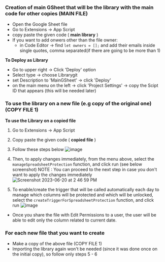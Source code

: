 ### Creation of main GSheet that will be the library with the main code for other copies (MAIN FILE)

- Open the Google Sheet file
- Go to Extensions -> App Script
- copy paste the given code ( **main library** )
- If you want to add onwers other than the file owner:
    - in Code Editor -> find `let owners = [];` and add their emails inside single quotes, comma separated(if there are going to be more than 1)

**To Deploy as Library**
- Go to upper right -> Click 'Deploy' option
- Select type -> choose Librarygit 
- set Description to 'MainGSheet' -> click 'Deploy'
- on the main menu on the left -> click 'Project Settings' -> copy the Scipt ID that appears (this will be needed later)

### To use the library on a new file (e.g copy of the original one) (COPY FILE 1)

**To use the Library on a copied file**
1. Go to Extensions -> App Script
2. Copy paste the given code ( **copied file** )
4. Follow these steps below
![image](https://github.com/Suite5/Gsheet---Timesheets/assets/59557373/f3d621db-3794-4a3d-a818-45c00483a104)

5. Then, to apply changes immediately, from the menu above, select the `manageSpreadsheetProtection` function, and click run (see below screenshot)
NOTE : You can proceed to the next step in case you don't want to apply the changes immediately
![Screenshot 2023-06-20 at 2 46 59 PM](https://github.com/Suite5/Gsheet---Timesheets/assets/59557373/df82832c-4cae-43df-857d-d714abcefe86)

6. To enable/create the trigger that will be called automatically each day to manage which columns will be protected and which will be unlocked, select the `createTriggerForSpreadsheetProtection` function, and click run
![image](https://github.com/Suite5/Gsheet---Timesheets/assets/59557373/9993a46c-fae9-4cf5-aab8-9044cc372706)

- Once you share the file with Edit Permissions to a user, the user will be able to edit only the column related to current date.

### For each new file that you want to create

- Make a copy of the above file (COPY FILE 1)
- Importing the library again won't be needed (since it was done once on the initial copy), so follow only steps 5 - 6
